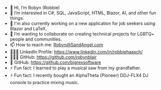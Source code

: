 - 👋 Hi, I’m Robyn (Robbie)
- 👀 I’m interested in C#, SQL, JavaScript, HTML, Blazor, AI, and other fun things.
- 🌱 I'm also currently working on a new application for job seekers using Blazor and LaTeX.
- 💞️ I’m wanting to collaborate on creating technical projects for LGBTQ+ people and communities.
- 📫 How to reach me: Robyn@SandAngel.com
- 👩🏻‍💼 LinkedIn Profile: https://www.linkedin.com/in/robbiehaasch/
- 👩🏻‍💻 GitHub: https://github.com/robynblair
- 🦖 GitHub: https://github.com/bigrexsoftware
- ⚡ Fun fact: I learned to play a musical saw from my grandfather.
- ⚡ Fun fact: I recently bought an AlphaTheta (Pioneer) DDJ-FLX4 DJ console to practice mixing music.


